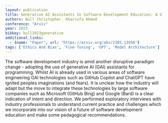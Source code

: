 ```yaml
---
layout: publication
title: Generative AI Assistants In Software Development Education: A Vision For Integrating Generative AI Into Educational Practice, Not Instinctively Defending Against It
authors: Bull Christopher, Kharrufa Ahmed
conference: "Arxiv"
year: 2023
bibkey: bull2023generative
additional_links:
  - {name: "Paper", url: "https://arxiv.org/abs/2303.13936"}
tags: ['Ethics And Bias', 'Fine Tuning', 'GPT', 'Model Architecture']
---
```

The software development industry is amid another disruptive paradigm change - adopting the use of generative AI (GAI) assistants for programming. Whilst AI is already used in various areas of software engineering GAI technologies such as GitHub Copilot and ChatGPT have ignited peoples imaginations (and fears). It is unclear how the industry will adapt but the move to integrate these technologies by large software companies such as Microsoft (GitHub Bing) and Google (Bard) is a clear indication of intent and direction. We performed exploratory interviews with industry professionals to understand current practice and challenges which we incorporate into our vision of a future of software development education and make some pedagogical recommendations.
